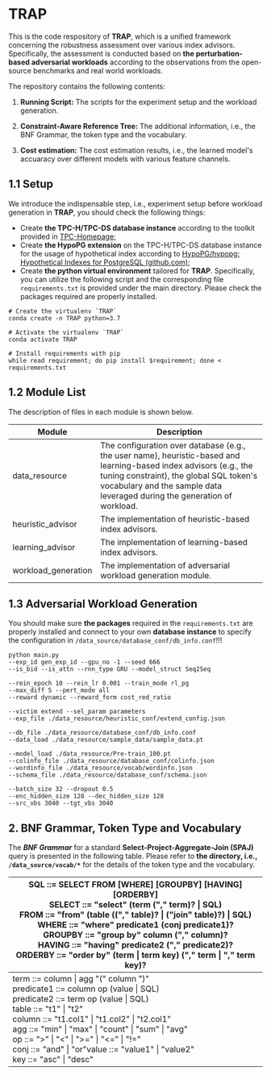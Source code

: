 # TRAP

This is the code respository of **TRAP**, which is a unified framework concerning the robustness assessment over various index advisors. Specifically, the assessment is conducted based on **the perturbation-based adversarial workloads** according to the observations from the open-source benchmarks and real world workloads. 

The repository contains the following contents:

1. **Running Script:** The scripts for the experiment setup and the workload generation.

2. **Constraint-Aware Reference Tree:** The additional information, i.e., the BNF Grammar, the token type and the vocabulary.

3. **Cost estimation:** The cost estimation results, i.e., the learned model's accuaracy over different models with various feature channels.

   

## 1.1 Setup

We introduce the indispensable step, i.e., experiment setup before workload generation in **TRAP**, you should check the following things:

- Create **the TPC-H/TPC-DS database instance** according to the toolkit provided in [TPC-Homepage](https://www.tpc.org/);
- Create **the HypoPG extension** on the TPC-H/TPC-DS database instance for the usage of hypothetical index according to [HypoPG/hypopg: Hypothetical Indexes for PostgreSQL (github.com)](https://github.com/HypoPG/hypopg);
- Create **the python virtual environment** tailored for **TRAP**. Specifically, you can utilize the following script and the corresponding file `requirements.txt` is provided under the main directory. Please check the packages required are properly installed.

```shell
# Create the virtualenv `TRAP`
conda create -n TRAP python=3.7		 	

# Activate the virtualenv `TRAP`
conda activate TRAP				

# Install requirements with pip
while read requirement; do pip install $requirement; done < requirements.txt	
```



## 1.2 Module List

The description of files in each module is shown below.

| Module              | Description                                                  |
| ------------------- | ------------------------------------------------------------ |
| data_resource       | The configuration over database (e.g., the user name), heuristic-based and learning-based index advisors (e.g., the tuning constraint), the global SQL token's vocabulary and the sample data leveraged during the generation of workload. |
| heuristic_advisor   | The implementation of heuristic-based index advisors.        |
| learning_advisor    | The implementation of learning-based index advisors.         |
| workload_generation | The implementation of adversarial workload generation module. |



## 1.3 Adversarial Workload Generation

You should make sure **the packages** required in the `requirements.txt` are properly installed and connect to your own **database instance** to specify the configuration in `/data_source/database_conf/db_info.conf`!!!

```shell
python main.py 
--exp_id gen_exp_id --gpu_no -1 --seed 666  
--is_bid --is_attn --rnn_type GRU --model_struct Seq2Seq 

--rein_epoch 10 --rein_lr 0.001 --train_mode rl_pg 
--max_diff 5 --pert_mode all 
--reward dynamic --reward_form cost_red_ratio 

--victim extend --sel_param parameters 
--exp_file ./data_resource/heuristic_conf/extend_config.json  

--db_file ./data_resource/database_conf/db_info.conf 
--data_load ./data_resource/sample_data/sample_data.pt 

--model_load ./data_resource/Pre-train_100.pt  
--colinfo_file ./data_resource/database_conf/colinfo.json 
--wordinfo_file ./data_resource/vocab/wordinfo.json 
--schema_file ./data_resource/database_conf/schema.json  

--batch_size 32 --dropout 0.5 
--enc_hidden_size 128 --dec_hidden_size 128 
--src_vbs 3040 --tgt_vbs 3040
```



## 2. BNF Grammar, Token Type and Vocabulary

The ***BNF Grammar*** for a standard **Select-Project-Aggregate-Join (SPAJ)** query is presented in the following table. Please refer to **the directory, i.e., `/data_source/vocab/*`** for the details of the token type and the vocabulary.

| SQL ::= SELECT FROM [WHERE] [GROUPBY] [HAVING] [ORDERBY] <br>SELECT ::= "select" (term ("," term)? \| SQL) <br/>FROM ::= "from" (table (("," table)? \| ("join" table)?) \| SQL) <br/>WHERE ::= "where" predicate1 (conj predicate1)? <br/>GROUPBY ::= "group by" column ("," column)? <br/>HAVING ::= "having" predicate2 ("," predicate2)? <br/>ORDERBY ::= "order by" (term \| term key) ("," term \| "," term key)? |
| ------------------------------------------------------------ |
| term ::= column \| agg "(" column ")" <br/>predicate1 ::= column op (value \| SQL) <br/>predicate2 ::= term op (value \| SQL) <br/>table ::= "t1" \| "t2" <br/>column ::= "t1.col1" \| "t1.col2" \| "t2.col1" <br/>agg ::= "min" \| "max" \| "count" \| "sum" \| "avg" <br/>op ::= ">" \| "<" \| ">=" \| "<=" \| "!=" <br/>conj ::= "and" \| "or"value ::= "value1" \| "value2" <br/>key ::= "asc" \| "desc" |


